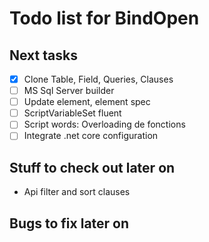 Todo list for BindOpen
====

## Next tasks

- [X] Clone Table, Field, Queries, Clauses
- [ ] MS Sql Server builder
- [ ] Update element, element spec
- [ ] ScriptVariableSet fluent
- [ ] Script words: Overloading de fonctions
- [ ] Integrate .net core configuration

## Stuff to check out later on

* Api filter and sort clauses

## Bugs to fix later on

